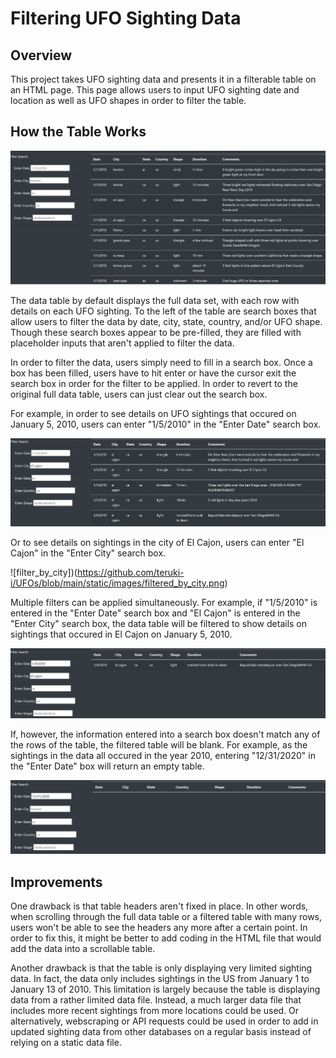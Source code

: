 # Filtering UFO Sighting Data
## Overview
This project takes UFO sighting data and presents it in a filterable table on an HTML page. This page allows users to input UFO sighting date and location as well as UFO shapes in order to filter the table.

## How the Table Works
![default](https://github.com/teruki-i/UFOs/blob/main/static/images/default.png)

The data table by default displays the full data set, with each row with details on each UFO sighting. To the left of the table are search boxes that allow users to filter the data by date, city, state, country, and/or UFO shape. Though these search boxes appear to be pre-filled, they are filled with placeholder inputs that aren't applied to filter the data.

In order to filter the data, users simply need to fill in a search box. Once a box has been filled, users have to hit enter or have the cursor exit the search box in order for the filter to be applied. In order to revert to the original full data table, users can just clear out the search box.

For example, in order to see details on UFO sightings that occured on January 5, 2010, users can enter "1/5/2010" in the "Enter Date" search box.

![filter_by_date](https://github.com/teruki-i/UFOs/blob/main/static/images/filtered_by_city.png)

Or to see details on sightings in the city of El Cajon, users can enter "El Cajon" in the "Enter City" search box.

![filter_by_city])(https://github.com/teruki-i/UFOs/blob/main/static/images/filtered_by_city.png)

Multiple filters can be applied simultaneously. For example, if "1/5/2010" is entered in the "Enter Date" search box and "El Cajon" is entered in the "Enter City" search box, the data table will be filtered to show details on sightings that occured in El Cajon on January 5, 2010.

![filter_by_both](https://github.com/teruki-i/UFOs/blob/main/static/images/filtered_by_date_%26_city.png)

If, however, the information entered into a search box doesn't match any of the rows of the table, the filtered table will be blank. For example, as the sightings in the data all occured in the year 2010, entering "12/31/2020" in the "Enter Date" box will return an empty table.

![empty_table](https://github.com/teruki-i/UFOs/blob/main/static/images/empty_table.png)

## Improvements

One drawback is that table headers aren't fixed in place. In other words, when scrolling through the full data table or a filtered table with many rows, users won't be able to see the headers any more after a certain point. In order to fix this, it might be better to add coding in the HTML file that would add the data into a scrollable table.

Another drawback is that the table is only displaying very limited sighting data. In fact, the data only includes sightings in the US from January 1 to January 13 of 2010. This limitation is largely because the table is displaying data from a rather limited data file. Instead, a much larger data file that includes more recent sightings from more locations could be used. Or alternatively, webscraping or API requests could be used in order to add in updated sighting data from other databases on a regular basis instead of relying on a static data file.
